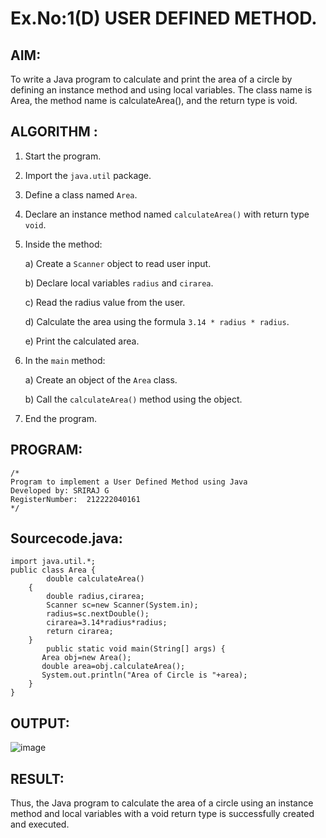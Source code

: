 # Ex.No:1(D) USER DEFINED METHOD.

## AIM:
To write a Java program to calculate and print the area of a circle by defining an instance method and using local variables. The class name is Area, the method name is calculateArea(), and the return type is void.

## ALGORITHM :
1. Start the program.

2. Import the `java.util` package.

3. Define a class named `Area`.

4. Declare an instance method named `calculateArea()` with return type `void`.

5. Inside the method:
   
   a) Create a `Scanner` object to read user input.
   
   b) Declare local variables `radius` and `cirarea`.
   
   c) Read the radius value from the user.
   
   d) Calculate the area using the formula `3.14 * radius * radius`.
   
   e) Print the calculated area.

6. In the `main` method:
   
   a) Create an object of the `Area` class.
   
   b) Call the `calculateArea()` method using the object.

7. End the program.





## PROGRAM:
 ```
/*
Program to implement a User Defined Method using Java
Developed by: SRIRAJ G
RegisterNumber:  212222040161
*/
```

## Sourcecode.java:
```   
import java.util.*;
public class Area {
        double calculateArea()
    {
        double radius,cirarea;
        Scanner sc=new Scanner(System.in);
        radius=sc.nextDouble();
        cirarea=3.14*radius*radius;
        return cirarea;
    }
        public static void main(String[] args) {
       Area obj=new Area();
       double area=obj.calculateArea();
       System.out.println("Area of Circle is "+area);
    }
}
```
## OUTPUT:
![image](https://github.com/user-attachments/assets/ed252e49-6612-47ca-b513-113432021f3c)

## RESULT:
Thus, the Java program to calculate the area of a circle using an instance method and local variables with a void return type is successfully created and executed.
